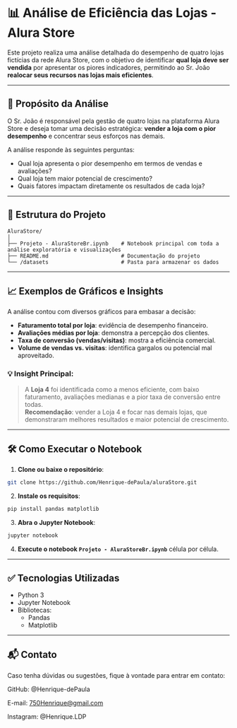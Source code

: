 
# 📊 Análise de Eficiência das Lojas - Alura Store

Este projeto realiza uma análise detalhada do desempenho de quatro lojas fictícias da rede Alura Store, com o objetivo de identificar **qual loja deve ser vendida** por apresentar os piores indicadores, permitindo ao Sr. João **realocar seus recursos nas lojas mais eficientes**.

---

## 🎯 Propósito da Análise

O Sr. João é responsável pela gestão de quatro lojas na plataforma Alura Store e deseja tomar uma decisão estratégica: **vender a loja com o pior desempenho** e concentrar seus esforços nas demais.

A análise responde às seguintes perguntas:

- Qual loja apresenta o pior desempenho em termos de vendas e avaliações?
- Qual loja tem maior potencial de crescimento?
- Quais fatores impactam diretamente os resultados de cada loja?

---

## 📁 Estrutura do Projeto

```
AluraStore/
│
├── Projeto - AluraStoreBr.ipynb    # Notebook principal com toda a análise exploratória e visualizações
├── README.md                       # Documentação do projeto
└── /datasets                       # Pasta para armazenar os dados
```

---

## 📈 Exemplos de Gráficos e Insights

A análise contou com diversos gráficos para embasar a decisão:

- **Faturamento total por loja**: evidência de desempenho financeiro.
- **Avaliações médias por loja**: demonstra a percepção dos clientes.
- **Taxa de conversão (vendas/visitas)**: mostra a eficiência comercial.
- **Volume de vendas vs. visitas**: identifica gargalos ou potencial mal aproveitado.

### 💡 Insight Principal:

> A **Loja 4** foi identificada como a menos eficiente, com baixo faturamento, avaliações medianas e a pior taxa de conversão entre todas.  
> **Recomendação**: vender a Loja 4 e focar nas demais lojas, que demonstraram melhores resultados e maior potencial de crescimento.

---

## 🛠️ Como Executar o Notebook

1. **Clone ou baixe o repositório**:
```bash
git clone https://github.com/Henrique-dePaula/aluraStore.git
```

2. **Instale os requisitos**:
```bash
pip install pandas matplotlib
```

3. **Abra o Jupyter Notebook**:
```bash
jupyter notebook
```

4. **Execute o notebook `Projeto - AluraStoreBr.ipynb`** célula por célula.

---

## ✅ Tecnologias Utilizadas

- Python 3
- Jupyter Notebook
- Bibliotecas:
  - Pandas
  - Matplotlib

---

## 📬 Contato

Caso tenha dúvidas ou sugestões, fique à vontade para entrar em contato:

GitHub: @Henrique-dePaula

E-mail: 750Henrique@gmail.com

Instagram: @Henrique.LDP
